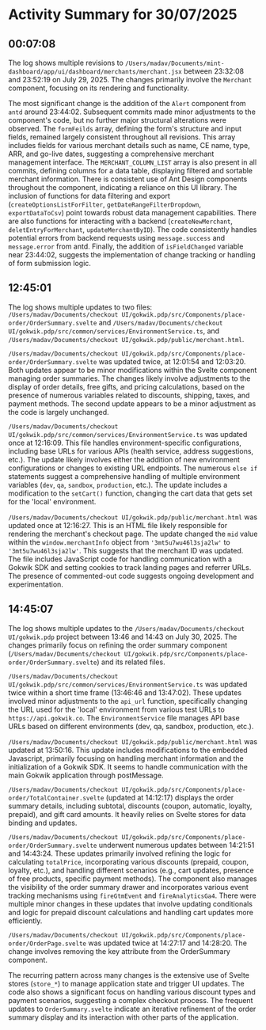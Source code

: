 # Activity Summary for 30/07/2025

## 00:07:08
The log shows multiple revisions to `/Users/madav/Documents/mint-dashboard/app/ui/dashboard/merchants/merchant.jsx` between 23:32:08 and 23:52:19 on July 29, 2025.  The changes primarily involve the `Merchant` component, focusing on its rendering and functionality.

The most significant change is the addition of the `Alert` component from `antd`  around 23:44:02.  Subsequent commits made minor adjustments to the component's code, but no further major structural alterations were observed.  The `formFeilds` array, defining the form's structure and input fields, remained largely consistent throughout all revisions.  This array includes fields for various merchant details such as name, CE name, type, ARR, and go-live dates, suggesting a comprehensive merchant management interface.  The `MERCHANT_COLUMN_LIST` array is also present in all commits, defining columns for a data table, displaying filtered and sortable merchant information.  There is consistent use of Ant Design components throughout the component, indicating a reliance on this UI library.  The inclusion of functions for data filtering and export (`createOptionsListForFilter`, `getDateRangeFilterDropdown`, `exportDataToCsv`) point towards robust data management capabilities.  There are also functions for interacting with a backend (`createNewMerchant`, `deletEntryForMerchant`, `updateMerchantByID`).  The code consistently handles potential errors from backend requests using `message.success` and `message.error` from antd.  Finally, the addition of `isFieldChanged` variable near 23:44:02, suggests the implementation of change tracking or handling of form submission logic.


## 12:45:01
The log shows multiple updates to two files: `/Users/madav/Documents/checkout UI/gokwik.pdp/src/Components/place-order/OrderSummary.svelte` and `/Users/madav/Documents/checkout UI/gokwik.pdp/src/common/services/EnvironmentService.ts`, and `/Users/madav/Documents/checkout UI/gokwik.pdp/public/merchant.html`.


`/Users/madav/Documents/checkout UI/gokwik.pdp/src/Components/place-order/OrderSummary.svelte` was updated twice, at 12:01:54 and 12:03:20.  Both updates appear to be minor modifications within the Svelte component managing order summaries. The changes likely involve adjustments to the display of order details, free gifts, and pricing calculations, based on the presence of numerous variables related to discounts, shipping, taxes, and payment methods.  The second update appears to be a minor adjustment as the code is largely unchanged.


`/Users/madav/Documents/checkout UI/gokwik.pdp/src/common/services/EnvironmentService.ts` was updated once at 12:16:09. This file handles environment-specific configurations, including base URLs for various APIs (health service, address suggestions, etc.). The update likely involves either the addition of new environment configurations or changes to existing URL endpoints. The numerous `else if` statements suggest a comprehensive handling of multiple environment variables (`dev`, `qa`, `sandbox`, `production`, etc.).  The update includes a modification to the `setCart()` function, changing the cart data that gets set for the 'local' environment.


`/Users/madav/Documents/checkout UI/gokwik.pdp/public/merchant.html` was updated once at 12:16:27.  This is an HTML file likely responsible for rendering the merchant's checkout page. The update changed the `mid` value within the `window.merchantInfo` object from `'3mt5u7wu46l3sja2lw'` to `'3mt5u7wu46l3sja2lw'`. This suggests that the merchant ID was updated. The file includes JavaScript code for handling communication with a Gokwik SDK and setting cookies to track landing pages and referrer URLs.  The presence of commented-out code suggests ongoing development and experimentation.


## 14:45:07
The log shows multiple updates to the `/Users/madav/Documents/checkout UI/gokwik.pdp` project between 13:46 and 14:43 on July 30, 2025.  The changes primarily focus on refining the order summary component (`/Users/madav/Documents/checkout UI/gokwik.pdp/src/Components/place-order/OrderSummary.svelte`) and its related files.

`/Users/madav/Documents/checkout UI/gokwik.pdp/src/common/services/EnvironmentService.ts` was updated twice within a short time frame (13:46:46 and 13:47:02). These updates involved minor adjustments to the `api_url` function, specifically changing the URL used for the 'local' environment from various test URLs to `https://api.gokwik.co`.  The `EnvironmentService` file manages API base URLs based on different environments (dev, qa, sandbox, production, etc.).

`/Users/madav/Documents/checkout UI/gokwik.pdp/public/merchant.html` was updated at 13:50:16. This update includes modifications to the embedded Javascript, primarily focusing on handling merchant information and the initialization of a Gokwik SDK.  It seems to handle communication with the main Gokwik application through postMessage.

`/Users/madav/Documents/checkout UI/gokwik.pdp/src/Components/place-order/TotalContainer.svelte` (updated at 14:12:17)  displays the order summary details, including subtotal, discounts (coupon, automatic, loyalty, prepaid), and gift card amounts.  It heavily relies on Svelte stores for data binding and updates.

`/Users/madav/Documents/checkout UI/gokwik.pdp/src/Components/place-order/OrderSummary.svelte` underwent numerous updates between 14:21:51 and 14:43:24.  These updates primarily involved refining the logic for calculating `totalPrice`, incorporating various discounts (prepaid, coupon, loyalty, etc.), and handling different scenarios (e.g., cart updates, presence of free products, specific payment methods).  The component also manages the visibility of the order summary drawer and incorporates various event tracking mechanisms using `fireGtmEvent` and `fireAnalyticsGa4`. There were multiple minor changes in these updates that involve updating conditionals and logic for prepaid discount calculations and handling cart updates more efficiently.

`/Users/madav/Documents/checkout UI/gokwik.pdp/src/Components/place-order/OrderPage.svelte` was updated twice at 14:27:17 and 14:28:20. The change involves removing the key attribute from the OrderSummary component.


The recurring pattern across many changes is the extensive use of Svelte stores (`store_*`) to manage application state and trigger UI updates.  The code also shows a significant focus on handling various discount types and payment scenarios, suggesting a complex checkout process. The frequent updates to `OrderSummary.svelte` indicate an iterative refinement of the order summary display and its interaction with other parts of the application.
